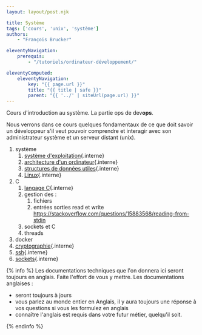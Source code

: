 ```yaml
---
layout: layout/post.njk

title: Système
tags: ['cours', 'unix', 'système']
authors:
    - "François Brucker"

eleventyNavigation:
    prerequis:
        - "/tutoriels/ordinateur-développement/"

eleventyComputed:
    eleventyNavigation:
        key: "{{ page.url }}"
        title: "{{ title | safe }}"
        parent: "{{ '../' | siteUrl(page.url) }}"
---
```



<!-- début résumé -->

Cours d'introduction au système. La partie ops de dev**ops**.

<!-- fin résumé -->

Nous verrons dans ce cours quelques fondamentaux de ce que doit savoir un développeur s'il veut pouvoir comprendre et interagir avec son administrateur système et un serveur distant (unix).

1. système
   1. [système d'exploitation](./système-exploitation){.interne}
   2. [architecture d'un ordinateur](./architecture-ordinateur){.interne}
   3. [structures de données utiles](./structures-données-système){.interne}
   4. [Linux](linux){.interne}
2. C
   1. [langage C](./langage-c){.interne}
   2. gestion des :
      1. fichiers
      2. entrées sorties read et write <https://stackoverflow.com/questions/15883568/reading-from-stdin>
   3. sockets et C
   4. threads
3. docker
4. [cryptographie](./cryptographie){.interne}
5. [ssh](./ssh){.interne}
6. [sockets](./sockets-réseaux){.interne}

{% info %}
Les documentations techniques que l'on donnera ici seront toujours en anglais. Faite l'effort de vous y mettre. Les documentations anglaises :

* seront toujours à jours
* vous parlez au monde entier en Anglais, il y aura toujours une réponse à vos questions si vous les formulez en anglais
* connaître l'anglais est requis dans votre futur métier, quelqu'il soit.

{% endinfo %}
